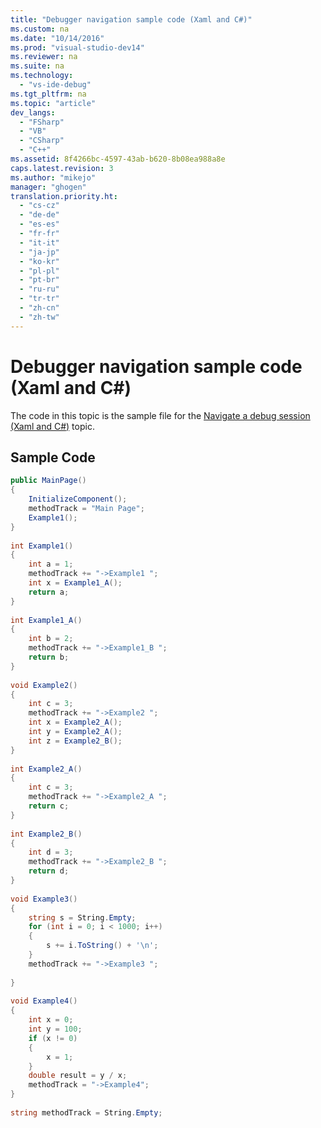```yaml
---
title: "Debugger navigation sample code (Xaml and C#)"
ms.custom: na
ms.date: "10/14/2016"
ms.prod: "visual-studio-dev14"
ms.reviewer: na
ms.suite: na
ms.technology: 
  - "vs-ide-debug"
ms.tgt_pltfrm: na
ms.topic: "article"
dev_langs: 
  - "FSharp"
  - "VB"
  - "CSharp"
  - "C++"
ms.assetid: 8f4266bc-4597-43ab-b620-8b08ea988a8e
caps.latest.revision: 3
ms.author: "mikejo"
manager: "ghogen"
translation.priority.ht: 
  - "cs-cz"
  - "de-de"
  - "es-es"
  - "fr-fr"
  - "it-it"
  - "ja-jp"
  - "ko-kr"
  - "pl-pl"
  - "pt-br"
  - "ru-ru"
  - "tr-tr"
  - "zh-cn"
  - "zh-tw"
---
```

# Debugger navigation sample code (Xaml and C#)
The code in this topic is the sample file for the [Navigate a debug session  (Xaml and C#)](../debugger/navigate-a-debugging-session-in-visual-studio--xaml-and-csharp-.md) topic.  
  
## Sample Code  
  
```c#  
public MainPage()  
{  
    InitializeComponent();  
    methodTrack = "Main Page";             
    Example1();  
}  
  
int Example1()  
{  
    int a = 1;  
    methodTrack += "->Example1 ";  
    int x = Example1_A();  
    return a;  
}  
  
int Example1_A()  
{  
    int b = 2;  
    methodTrack += "->Example1_B ";  
    return b;  
}  
  
void Example2()  
{  
    int c = 3;  
    methodTrack += "->Example2 ";  
    int x = Example2_A();  
    int y = Example2_A();  
    int z = Example2_B();  
}  
  
int Example2_A()  
{  
    int c = 3;  
    methodTrack += "->Example2_A ";  
    return c;  
}  
  
int Example2_B()  
{  
    int d = 3;  
    methodTrack += "->Example2_B ";  
    return d;  
}  
  
void Example3()  
{  
    string s = String.Empty;  
    for (int i = 0; i < 1000; i++)  
    {  
        s += i.ToString() + '\n';  
    }  
    methodTrack += "->Example3 ";  
  
}  
  
void Example4()  
{  
    int x = 0;  
    int y = 100;  
    if (x != 0)  
    {  
        x = 1;  
    }  
    double result = y / x;  
    methodTrack = "->Example4";  
}  
  
string methodTrack = String.Empty;  
  
```